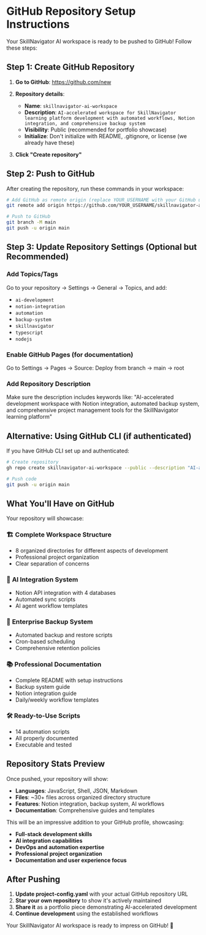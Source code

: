 # GitHub Repository Setup Instructions

Your SkillNavigator AI workspace is ready to be pushed to GitHub! Follow these steps:

## Step 1: Create GitHub Repository

1. **Go to GitHub**: https://github.com/new
2. **Repository details**:
   - **Name**: `skillnavigator-ai-workspace`
   - **Description**: `AI-accelerated workspace for SkillNavigator learning platform development with automated workflows, Notion integration, and comprehensive backup system`
   - **Visibility**: Public (recommended for portfolio showcase)
   - **Initialize**: Don't initialize with README, .gitignore, or license (we already have these)

3. **Click "Create repository"**

## Step 2: Push to GitHub

After creating the repository, run these commands in your workspace:

```bash
# Add GitHub as remote origin (replace YOUR_USERNAME with your GitHub username)
git remote add origin https://github.com/YOUR_USERNAME/skillnavigator-ai-workspace.git

# Push to GitHub
git branch -M main
git push -u origin main
```

## Step 3: Update Repository Settings (Optional but Recommended)

### Add Topics/Tags
Go to your repository → Settings → General → Topics, and add:
- `ai-development`
- `notion-integration` 
- `automation`
- `backup-system`
- `skillnavigator`
- `typescript`
- `nodejs`

### Enable GitHub Pages (for documentation)
Go to Settings → Pages → Source: Deploy from branch → main → root

### Add Repository Description
Make sure the description includes keywords like:
"AI-accelerated development workspace with Notion integration, automated backup system, and comprehensive project management tools for the SkillNavigator learning platform"

## Alternative: Using GitHub CLI (if authenticated)

If you have GitHub CLI set up and authenticated:

```bash
# Create repository
gh repo create skillnavigator-ai-workspace --public --description "AI-accelerated workspace for SkillNavigator learning platform development with automated workflows, Notion integration, and comprehensive backup system"

# Push code
git push -u origin main
```

## What You'll Have on GitHub

Your repository will showcase:

### 🏗️ **Complete Workspace Structure**
- 8 organized directories for different aspects of development
- Professional project organization
- Clear separation of concerns

### 🤖 **AI Integration System** 
- Notion API integration with 4 databases
- Automated sync scripts
- AI agent workflow templates

### 🔄 **Enterprise Backup System**
- Automated backup and restore scripts
- Cron-based scheduling
- Comprehensive retention policies

### 📚 **Professional Documentation**
- Complete README with setup instructions
- Backup system guide
- Notion integration guide
- Daily/weekly workflow templates

### 🛠️ **Ready-to-Use Scripts**
- 14 automation scripts
- All properly documented
- Executable and tested

## Repository Stats Preview

Once pushed, your repository will show:
- **Languages**: JavaScript, Shell, JSON, Markdown
- **Files**: ~30+ files across organized directory structure  
- **Features**: Notion integration, backup system, AI workflows
- **Documentation**: Comprehensive guides and templates

This will be an impressive addition to your GitHub profile, showcasing:
- **Full-stack development skills**
- **AI integration capabilities** 
- **DevOps and automation expertise**
- **Professional project organization**
- **Documentation and user experience focus**

## After Pushing

1. **Update project-config.yaml** with your actual GitHub repository URL
2. **Star your own repository** to show it's actively maintained
3. **Share it** as a portfolio piece demonstrating AI-accelerated development
4. **Continue development** using the established workflows

Your SkillNavigator AI workspace is ready to impress on GitHub! 🚀